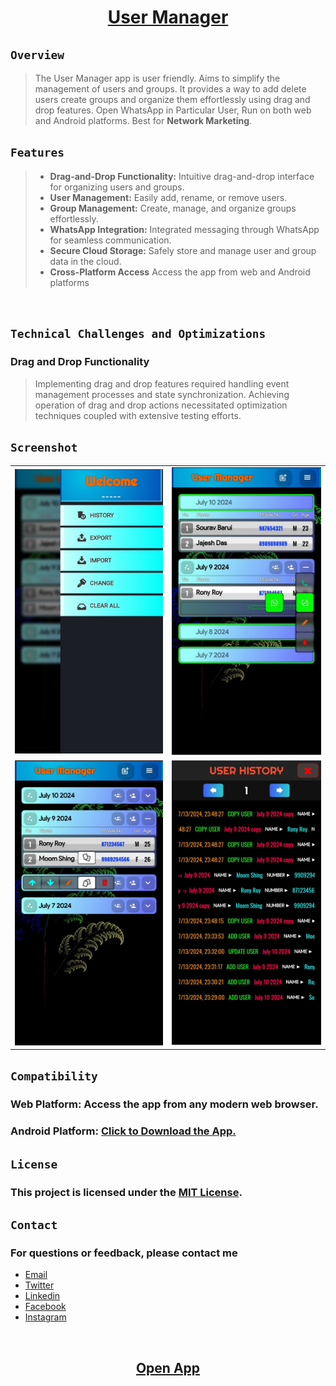 [<h1 align="center"> User Manager </h1>](https://elsesourav.github.io/user-manager)

 ## `Overview`
 > The User Manager app is user friendly. Aims to simplify the management of users and groups. It provides a way to add delete users create groups and organize them effortlessly using drag and drop features. Open WhatsApp in Particular User, Run on both web and Android platforms. Best for **Network Marketing**.

## `Features`
> - **Drag-and-Drop Functionality:** Intuitive drag-and-drop interface for organizing users and groups.
> - **User Management:** Easily add, rename, or remove users.
> - **Group Management:** Create, manage, and organize groups effortlessly.
> - **WhatsApp Integration:** Integrated messaging through WhatsApp for seamless communication.
> - **Secure Cloud Storage:** Safely store and manage user and group data in the cloud.
> - **Cross-Platform Access** Access the app from web and Android platforms

<br>

## `Technical Challenges and Optimizations`
### Drag and Drop Functionality
> Implementing drag and drop features required handling event management processes and state synchronization. Achieving operation of drag and drop actions necessitated optimization techniques coupled with extensive testing efforts.

## `Screenshot`
<table>
  <tr>
    <td>
      <img src="./src/img/img2.jpeg">
    </td>
    <td>
      <img src="./src/img/img1.jpeg">
    </td>
  </tr>
  <tr>
    <td>
      <img src="./src/img/img0.jpeg">
    </td>
    <td>
      <img src="./src/img/img3.jpeg">
    </td>
  </tr>
</table>

## `Compatibility`
### Web Platform: Access the app from any modern web browser.
### Android Platform: [Click to Download the App.]()

## `License`

### This project is licensed under the [MIT License](./LICENSE.md).

## `Contact`

### For questions or feedback, please contact me

-  [Email](https://elsesourav@gmail.com)
-  [Twitter](https://twitter.com/elsesourav)
-  [Linkedin](https://linkedin.com/in/elsesourav)
-  [Facebook](https://fb.com/elsesourav)
-  [Instagram](https://instagram.com/elsesourav)

<br />

[<h2 align="center"> Open App </h2>](https://elsesourav.github.io/user-manager)